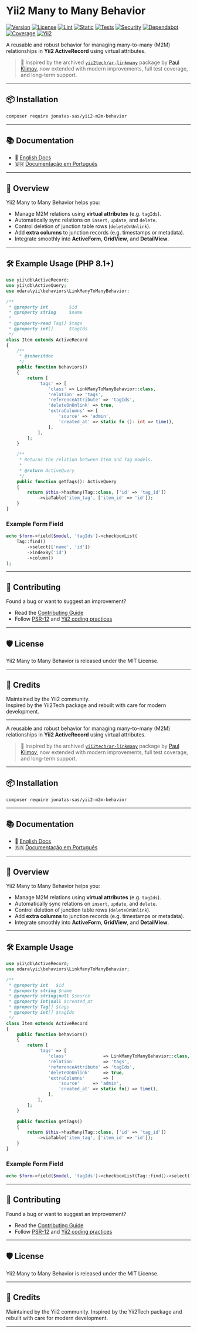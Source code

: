 # Yii2 Many to Many Behavior

[![Version](https://img.shields.io/packagist/v/jonatas-sas/yii2-m2m-behavior.svg?style=flat-square)](https://packagist.org/packages/jonatas-sas/yii2-m2m-behavior)
[![License](https://img.shields.io/packagist/l/jonatas-sas/yii2-m2m-behavior.svg?style=flat-square)](LICENSE)
[![Lint](https://github.com/jonatas-sas/yii2-m2m-behavior/actions/workflows/lint.yml/badge.svg)](https://github.com/jonatas-sas/yii2-m2m-behavior/actions/workflows/lint.yml)
[![Static](https://github.com/jonatas-sas/yii2-m2m-behavior/actions/workflows/static.yml/badge.svg)](https://github.com/jonatas-sas/yii2-m2m-behavior/actions/workflows/static.yml)
[![Tests](https://github.com/jonatas-sas/yii2-m2m-behavior/actions/workflows/test.yml/badge.svg)](https://github.com/jonatas-sas/yii2-m2m-behavior/actions/workflows/test.yml)
[![Security](https://github.com/jonatas-sas/yii2-m2m-behavior/actions/workflows/security.yml/badge.svg)](https://github.com/jonatas-sas/yii2-m2m-behavior/actions/workflows/security.yml)
[![Dependabot](https://github.com/jonatas-sas/yii2-m2m-behavior/actions/workflows/dependabot/dependabot-updates/badge.svg)](https://github.com/jonatas-sas/yii2-m2m-behavior/actions/workflows/dependabot/dependabot-updates)
[![Coverage](https://codecov.io/gh/jonatas-sas/yii2-m2m-behavior/branch/main/graph/badge.svg)](https://codecov.io/gh/jonatas-sas/yii2-m2m-behavior)
[![Yii2](https://img.shields.io/badge/Powered_by-Yii_Framework-green.svg?style=flat-square)](https://www.yiiframework.com/)

A reusable and robust behavior for managing many-to-many (M2M) relationships in **Yii2 ActiveRecord** using virtual attributes.

> 🧩 Inspired by the archived [`yii2tech/ar-linkmany`](https://github.com/yii2tech/ar-linkmany) package by [Paul Klimov](https://github.com/PaulKlimov), now extended with modern improvements, full test coverage, and long-term support.

---

## 📦 Installation

```bash
composer require jonatas-sas/yii2-m2m-behavior
```

---

## 📚 Documentation

- 📘 [English Docs](docs/index.md)
- 🇧🇷 [Documentação em Português](docs/index.pt_BR.md)

---

## 🚀 Overview

Yii2 Many to Many Behavior helps you:

- Manage M2M relations using **virtual attributes** (e.g. `tagIds`).
- Automatically sync relations on `insert`, `update`, and `delete`.
- Control deletion of junction table rows (`deleteOnUnlink`).
- Add **extra columns** to junction records (e.g. timestamps or metadata).
- Integrate smoothly into **ActiveForm**, **GridView**, and **DetailView**.

---

## 🛠 Example Usage (PHP 8.1+)

```php
use yii\db\ActiveRecord;
use yii\db\ActiveQuery;
use odara\yii\behaviors\LinkManyToManyBehavior;

/**
 * @property int        $id
 * @property string     $name
 *
 * @property-read Tag[] $tags
 * @property int[]      $tagIds
 */
class Item extends ActiveRecord
{
    /**
     * @inheritdoc
     */
    public function behaviors()
    {
        return [
            'tags' => [
                'class' => LinkManyToManyBehavior::class,
                'relation' => 'tags',
                'referenceAttribute' => 'tagIds',
                'deleteOnUnlink' => true,
                'extraColumns' => [
                    'source' => 'admin',
                    'created_at' => static fn (): int => time(),
                ],
            ],
        ];
    }

    /**
     * Returns the relation between Item and Tag models.
     *
     * @return ActiveQuery
     */
    public function getTags(): ActiveQuery
    {
        return $this->hasMany(Tag::class, ['id' => 'tag_id'])
            ->viaTable('item_tag', ['item_id' => 'id']);
    }
}
```

### Example Form Field

```php
echo $form->field($model, 'tagIds')->checkboxList(
    Tag::find()
        ->select(['name', 'id'])
        ->indexBy('id')
        ->column()
);
```

---

## 🤝 Contributing

Found a bug or want to suggest an improvement?

- Read the [Contributing Guide](CONTRIBUTING.md)
- Follow [PSR-12](https://www.php-fig.org/psr/psr-12/) and [Yii2 coding practices](https://www.yiiframework.com/doc/guide/2.0/en)

---

## 🛡 License

Yii2 Many to Many Behavior is released under the MIT License.

---

## 💙 Credits

Maintained by the Yii2 community.\
Inspired by the Yii2Tech package and rebuilt with care for modern development.

---

A reusable and robust behavior for managing many-to-many (M2M) relationships in **Yii2 ActiveRecord** using virtual attributes.

> 🧩 Inspired by the archived [`yii2tech/ar-linkmany`](https://github.com/yii2tech/ar-linkmany) package by [Paul Klimov](https://github.com/PaulKlimov), now extended with modern improvements, full test coverage, and long-term support.

---

## 📦 Installation

```bash
composer require jonatas-sas/yii2-m2m-behavior
```

---

## 📚 Documentation

- 📘 [English Docs](docs/index.md)
- 🇧🇷 [Documentação em Português](docs/index.pt_BR.md)

---

## 🚀 Overview

Yii2 Many to Many Behavior helps you:

- Manage M2M relations using **virtual attributes** (e.g. `tagIds`).
- Automatically sync relations on `insert`, `update`, and `delete`.
- Control deletion of junction table rows (`deleteOnUnlink`).
- Add **extra columns** to junction records (e.g. timestamps or metadata).
- Integrate smoothly into **ActiveForm**, **GridView**, and **DetailView**.

---

## 🛠 Example Usage

```php
use yii\db\ActiveRecord;
use odara\yii\behaviors\LinkManyToManyBehavior;

/**
 * @property int   $id
 * @property string $name
 * @property string|null $source
 * @property int|null $created_at
 * @property Tag[] $tags
 * @property int[] $tagIds
 */
class Item extends ActiveRecord
{
    public function behaviors()
    {
        return [
            'tags' => [
                'class'              => LinkManyToManyBehavior::class,
                'relation'           => 'tags',
                'referenceAttribute' => 'tagIds',
                'deleteOnUnlink'     => true,
                'extraColumns'       => [
                    'source'     => 'admin',
                    'created_at' => static fn() => time(),
                ],
            ],
        ];
    }

    public function getTags()
    {
        return $this->hasMany(Tag::class, ['id' => 'tag_id'])
            ->viaTable('item_tag', ['item_id' => 'id']);
    }
}
```

### Example Form Field

```php
echo $form->field($model, 'tagIds')->checkboxList(Tag::find()->select(['name', 'id'])->indexBy('id')->column());
```

---

## 🤝 Contributing

Found a bug or want to suggest an improvement?

- Read the [Contributing Guide](CONTRIBUTING.md)
- Follow [PSR-12](https://www.php-fig.org/psr/psr-12/) and [Yii2 coding practices](https://www.yiiframework.com/doc/guide/2.0/en)

---

## 🛡 License

Yii2 Many to Many Behavior is released under the MIT License.

---

## 💙 Credits

Maintained by the Yii2 community.
Inspired by the Yii2Tech package and rebuilt with care for modern development.

---
